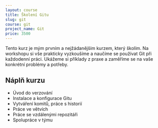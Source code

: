 ```yaml
---
layout: course
title: Školení Gitu
slug: git
course: git
project_name: Git
price: 3500
---
```


Tento kurz je mým prvním a nejžádanějším kurzem, který školím. Na workshopu si vše prakticky vyzkoušíme a naučíme se používat Git při každodenní práci. Ukážeme si příklady z praxe a zaměříme se na vaše konkrétní problémy a potřeby.


## Náplň kurzu

- Úvod do verzování
- Instalace a konfigurace Gitu
- Vytváření komitů, práce s historií
- Práce ve větvích
- Práce se vzdálenými repozitáři
- Spolupráce v týmu


